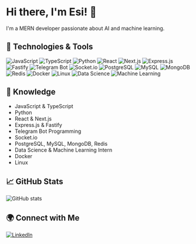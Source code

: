 # Hi there, I'm Esi! 👋

I'm a MERN developer passionate about AI and machine learning.

## 🔧 Technologies & Tools

![JavaScript](https://img.shields.io/badge/-JavaScript-F7DF1E?style=flat-square&logo=javascript&logoColor=black)
![TypeScript](https://img.shields.io/badge/-TypeScript-007ACC?style=flat-square&logo=typescript&logoColor=white)
![Python](https://img.shields.io/badge/-Python-3776AB?style=flat-square&logo=python&logoColor=white)
![React](https://img.shields.io/badge/-React-61DAFB?style=flat-square&logo=react&logoColor=black)
![Next.js](https://img.shields.io/badge/-Next.js-000000?style=flat-square&logo=next.js&logoColor=white)
![Express.js](https://img.shields.io/badge/-Express.js-000000?style=flat-square&logo=express&logoColor=white)
![Fastify](https://img.shields.io/badge/-Fastify-000000?style=flat-square&logo=fastify&logoColor=white)
![Telegram Bot](https://img.shields.io/badge/-Telegram%20Bot-2CA5E0?style=flat-square&logo=telegram&logoColor=white)
![Socket.io](https://img.shields.io/badge/-Socket.io-010101?style=flat-square&logo=socket.io&logoColor=white)
![PostgreSQL](https://img.shields.io/badge/-PostgreSQL-336791?style=flat-square&logo=postgresql&logoColor=white)
![MySQL](https://img.shields.io/badge/-MySQL-4479A1?style=flat-square&logo=mysql&logoColor=white)
![MongoDB](https://img.shields.io/badge/-MongoDB-47A248?style=flat-square&logo=mongodb&logoColor=white)
![Redis](https://img.shields.io/badge/-Redis-DC382D?style=flat-square&logo=redis&logoColor=white)
![Docker](https://img.shields.io/badge/-Docker-2496ED?style=flat-square&logo=docker&logoColor=white)
![Linux](https://img.shields.io/badge/-Linux-FCC624?style=flat-square&logo=linux&logoColor=black)
![Data Science](https://img.shields.io/badge/-Data%20Science-FF6F00?style=flat-square&logo=data-science&logoColor=white)
![Machine Learning](https://img.shields.io/badge/-Machine%20Learning-FF6F00?style=flat-square&logo=machine-learning&logoColor=white)

## 🧠 Knowledge

- JavaScript & TypeScript
- Python
- React & Next.js
- Express.js & Fastify
- Telegram Bot Programming
- Socket.io
- PostgreSQL, MySQL, MongoDB, Redis
- Data Science & Machine Learning Intern
- Docker
- Linux

## 📈 GitHub Stats

![GitHub stats](https://github-readme-stats.vercel.app/api?username=Esmaeil-Mashhadi&show_icons=true&theme=radical)

## 🌍 Connect with Me

[![LinkedIn](https://img.shields.io/badge/-LinkedIn-0077B5?style=flat-square&logo=linkedin&logoColor=white)](https://www.linkedin.com/in/esmaeil-mashhadi)
